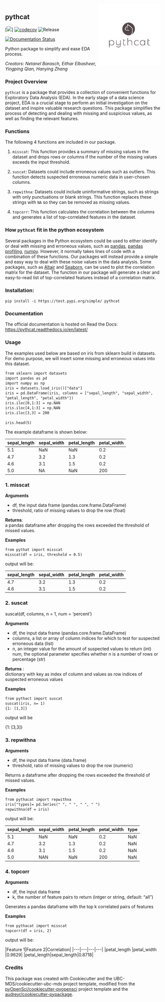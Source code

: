 <img src="img/python_logo.jpg" width="200" align = "right">

## pythcat 

[![](https://github.com/EitharAlfatih/pythcat/workflows/build/badge.svg)] [![codecov](https://codecov.io/gh/EitharAlfatih/pythcat/branch/master/graph/badge.svg)](https://codecov.io/gh/EitharAlfatih/pythcat) ![Release](https://github.com/EitharAlfatih/pythcat/workflows/Release/badge.svg)

[![Documentation Status](https://readthedocs.org/projects/pythcat/badge/?version=latest)](https://pythcat.readthedocs.io/en/latest/?badge=latest)

Python package to simplify and ease EDA process.

*Creators: Netanel Barasch, Eithar Elbasheer, Yingping Qian, Hanying Zhang*

### Project Overview
`pythcat` is a package that provides a collection of convenient functions for Exploratory Data Analysis (EDA). In the early stage of a data science project, EDA is a crucial stage to perform an initial investigation on the dataset and inspire valuable research questions. This package simplifies the process of detecting and dealing with missing and suspicious values, as well as finding the relevant features. 

### Functions
The following 4 functions are included in our package.

1. `misscat`: This function provides a summary of missing values in the dataset and drops rows or columns if the number of the missing values exceeds the input threshold.

2. `suscat`: Datasets could include erroneous values such as outliers. This function detects suspected erroneous numeric data in user-chosen columns.

3. `repwithna`: Datasets could include uninformative strings, such as strings with only punctuations or blank strings. This function replaces these strings with `NA` so they can be removed as missing values.
        
4. `topcorr`: This function calculates the correlation between the columns and generates a list of top-correlated features in the dataset. 

### How `pythcat` fit in the python ecosystem
Several packages in the Python ecosystem could be used to either identify or deal with missing and erroneous values, such as [pandas](https://pandas.pydata.org), [pandas profiling](https://github.com/pandas-profiling/pandas-profiling), [numpy](https://numpy.org). However, it normally takes lines of code with a combination of these functions. Our packages will instead provide a simple and easy way to deal with these noise values in the data analysis. Some packages, such as [Altair](https://altair-viz.github.io) and  [Seaborn](https://seaborn.pydata.org), can be used to plot the correlation matrix for the dataset. The function in our package will generate a clear and easy-to-read list of top-correlated features instead of a correlation matrix. 

### Installation:

```
pip install -i https://test.pypi.org/simple/ pythcat
```

### Documentation
The official documentation is hosted on Read the Docs: <https://pythcat.readthedocs.io/en/latest/>

### Usage

The examples used below are based on iris from sklearn build in datasets. For demo purpose, we will insert some missing and erroneous values into this dataset.

```
from sklearn import datasets
import pandas as pd
import numpy as np
iris = datasets.load_iris()["data"]
iris = pd.DataFrame(iris, columns = ["sepal_length", "sepal_width", "petal_length", "petal_width"])
iris.iloc[0,1:3] = np.NAN
iris.iloc[4,1:3] = np.NAN
iris.iloc[3,3] = 200

iris.head(5)
```

The example dataframe is shown below:

|sepal_length|sepal_width|petal_length|petal_width|
|---|---|---|---|
|5.1|NaN |NaN |0.2|
|4.7 |3.2 |1.3 |0.2||
|4.6 |3.1|1.5|0.2|
|5.0 |NA|NaN|200||

### 1. misscat

**Arguments**

- df, the input data frame (pandas.core.frame.DataFrame)
- threshold, ratio of missing values to drop the row (float)

**Returns**:  
 a pandas dataframe after dropping the rows exceeded the threshold of missed values.

**Examples**

```
from pythat import misscat
misscat(df = iris, threshold = 0.5)

```

output will be:

|sepal_length|sepal_width|petal_length|petal_width|
|---|---|---|---|
|4.7 |3.2 |1.3 |0.2||
|4.6 |3.1|1.5|0.2|



### 2. suscat

suscat(df, columns, n = 1, num = ‘percent’)

**Arguments**

- df, the input data frame (pandas.core.frame.DataFrame)
- columns, a list or array of column indices for which to test for suspected erroneous data (list)
- n, an integer value for the amount of suspected values to return (int)
num, the optional parameter specifies whether n is a number of rows or percentage (str)

**Returns** :  
dictionary with key as index of column and values as row indices of suspected erroneous values

**Examples**

```
from pythact import suscat
suscat(iris, n= 1)
{1: [1,3]}

```
output will be

{1: [3,3]}

### 3. repwithna

**Arguments**

- df, the input data frame (data.frame)
- threshold, ratio of missing values to drop the row (numeric)

Returns a dataframe after dropping the rows exceeded the threshold of missed values.

**Examples**

```
from pythacat import repwithna
iris["types]= pd.Series(" ", " ", " ", " ")
repwithna(df = iris)

```

output will be:

|sepal_length|sepal_width|petal_length|petal_width|type|
|---|---|---|---| ----|
|5.1|NaN |NaN |0.2| NaN|
|4.7 |3.2 |1.3 |0.2|NaN|
|4.6 |3.1|1.5|0.2| NaN|
|5.0 |NAN|NaN|200|NaN|

### 4. topcorr

**Arguments**

- df, the input data frame 
- k, the number of feature pairs to return (intger or string, default: “all”)

Generates a pandas dataframe with the top k correlated pairs of features

**Examples**

```
from pythacat import misscat
topcorr(df = iris, 2)
```

output will be:

|Feature 1|Feature 2|Correlation|
|---|---|---|---|
|petal_length |petal_width |0.9629|
|petal_length|sepal_length|0.8718|

### Credits
This package was created with Cookiecutter and the UBC-MDS/cookiecutter-ubc-mds project template, modified from the [pyOpenSci/cookiecutter-pyopensci](https://github.com/pyOpenSci/cookiecutter-pyopensci) project template and the [audreyr/cookiecutter-pypackage](https://github.com/audreyr/cookiecutter-pypackage).
